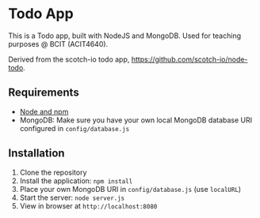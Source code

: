# Todo App

This is a Todo app, built with NodeJS and MongoDB.
Used for teaching purposes @ BCIT (ACIT4640).

Derived from the scotch-io todo app, https://github.com/scotch-io/node-todo.

## Requirements

- [Node and npm](http://nodejs.org)
- MongoDB: Make sure you have your own local MongoDB database URI configured in `config/database.js`

## Installation

1. Clone the repository
2. Install the application: `npm install`
3. Place your own MongoDB URI in `config/database.js` (use `localURL`)
3. Start the server: `node server.js`
4. View in browser at `http://localhost:8080`